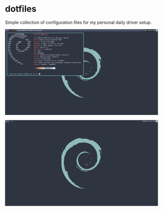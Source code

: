 
# dotfiles

Simple collection of configuration files for my personal daily driver setup.

![Neofetch](screenshots/2021-06-18-neofetch.jpg?raw=true "Neofetch.")

![Desktop](screenshots/2021-06-18-desktop.jpg?raw=true "Desktop.")
